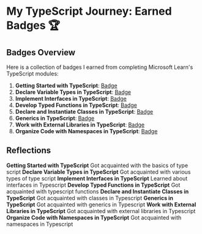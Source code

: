 # My TypeScript Journey: Earned Badges 🏆

## Badges Overview

Here is a collection of badges I earned from completing Microsoft Learn's TypeScript modules:

1. **Getting Started with TypeScript**: [Badge](https://learn.microsoft.com/api/achievements/share/en-us/10827594/BTG5K8UD?sharingId=B13A1F0AE4D86D5E)
2. **Declare Variable Types in TypeScript**: [Badge](https://learn.microsoft.com/api/achievements/share/en-us/10827594/ZM4EDGE2?sharingId=B13A1F0AE4D86D5E)
3. **Implement Interfaces in TypeScript**: [Badge](https://learn.microsoft.com/api/achievements/share/en-us/10827594/EKTDQ9CP?sharingId=B13A1F0AE4D86D5E)
4. **Develop Typed Functions in TypeScript**: [Badge](https://learn.microsoft.com/api/achievements/share/en-us/10827594/Y79CF2TR?sharingId=B13A1F0AE4D86D5E)
5. **Declare and Instantiate Classes in TypeScript**: [Badge](https://learn.microsoft.com/api/achievements/share/en-us/10827594/8FAXJT6W?sharingId=B13A1F0AE4D86D5E)
6. **Generics in TypeScript**: [Badge](https://learn.microsoft.com/api/achievements/share/en-us/10827594/8FAY24RW?sharingId=B13A1F0AE4D86D5E)
7. **Work with External Libraries in TypeScript**: [Badge](https://learn.microsoft.com/api/achievements/share/en-us/10827594/PBSTFFX4?sharingId=B13A1F0AE4D86D5E)
8. **Organize Code with Namespaces in TypeScript**: [Badge](https://learn.microsoft.com/api/achievements/share/en-us/10827594/HNRX3QV8?sharingId=B13A1F0AE4D86D5E)

## Reflections

**Getting Started with TypeScript** Got acquainted with the basics of type script
**Declare Variable Types in TypeScript** Got acquainted with various types of type script
**Implement Interfaces in TypeScript** Learned about interfaces in Typescript
**Develop Typed Functions in TypeScript** Got acquainted with typescript functions
**Declare and Instantiate Classes in TypeScript** Got acquainted with classes in Typescript
**Generics in TypeScript** Got acquainted with generics in Typescript
**Work with External Libraries in TypeScript** Got acquainted with external libraries in Typescript
**Organize Code with Namespaces in TypeScript** Got acquainted with namespaces in Typescript
